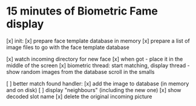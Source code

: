 # 15 minutes of Biometric Fame display

[x] init:
    [x] prepare face template database in memory
    [x] prepare a list of image files to go with the face template database

[x] watch incoming directory for new face
[x] when got - place it in the middle of the screen
[x] biometric thread: start matching, display thread - show random images from the database scroll in the smalls

[ ] better match found handler:
    [x] add the image to database (in memory and on disk)
    [ ] display "neighbours" (including the new one)
    [x] show decoded slot name
    [x] delete the original incoming picture


